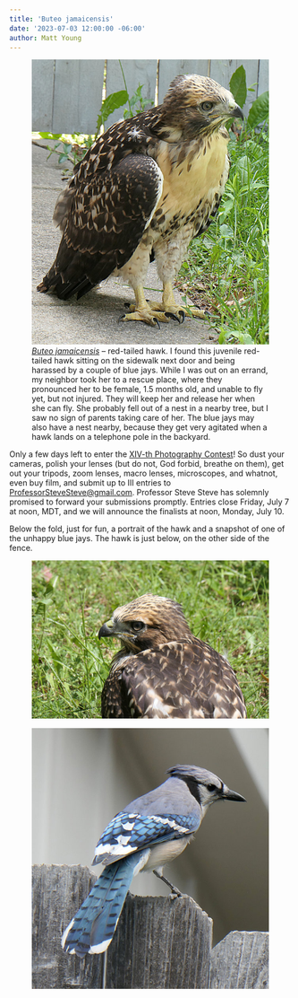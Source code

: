 ```yaml
---
title: 'Buteo jamaicensis'
date: '2023-07-03 12:00:00 -06:00'
author: Matt Young
---
```


<figure>
<img src="/uploads/2023/P1010532_Hawk_600.jpg" alt="red-tailed hawk"/>
<figcaption><a href="https://www.allaboutbirds.org/guide/Red-tailed_Hawk/overview"><i>Buteo jamaicensis</i></a> &ndash; red-tailed hawk. I found this juvenile red-tailed hawk sitting on the sidewalk next door and being harassed by a couple of blue jays. While I was out on an errand, my neighbor took her to a rescue place, where they pronounced her to be female, 1.5 months old, and unable to fly yet, but not injured. They will keep her and release her when she can fly. She probably fell out of a nest in a nearby tree, but I saw no sign of parents taking care of her. The blue jays may also have a nest nearby, because they get very agitated when a hawk lands on a telephone pole in the backyard.</figcaption>
</figure>

Only a few days left to enter the <a href="https://pandasthumb.org/archives/2023/06/photography-contest-xiv.html">XIV-th Photography Contest</a>! So dust your cameras, polish your lenses (but do not, God forbid, breathe on them), get out your tripods, zoom lenses, macro lenses, microscopes, and whatnot, even buy film, and submit up to &#8546; entries to ProfessorSteveSteve@gmail.com. Professor Steve Steve has solemnly promised to forward your submissions promptly. Entries close Friday, July 7 at noon, MDT, and we will announce the finalists at noon, Monday, July 10.

Below the fold, just for fun, a portrait of the hawk and a snapshot of one of the unhappy blue jays. The hawk is just below, on the other side of the fence.

<!--more-->

<figure><img src="/uploads/2023/P1010540_Hawk_600.jpg" alt="red-tailed hawk"/></figure>

<figure><img src="/uploads/2023/P1010544_Blue_Jay_600.jpg" alt="blue jay"/></figure>

